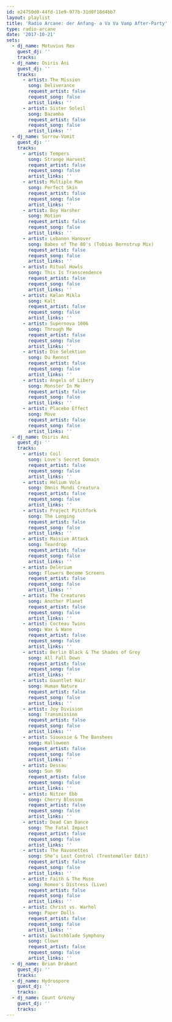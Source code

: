 ```yaml
---
id: e24750d0-44fd-11e9-977b-31d0f18d4bb7
layout: playlist
title: 'Radio Arcane: der Anfang- a Va Va Vamp After-Party'
type: radio-arcane
date: '2017-10-21'
sets:
  - dj_name: Motuvius Rex
    guest_dj: ''
    tracks:
  - dj_name: Osiris Ani
    guest_dj: ''
    tracks:
      - artist: The Mission
        song: Deliverance
        request_artist: false
        request_song: false
        artist_links: ''
      - artist: Sister Soleil
        song: Bazamba
        request_artist: false
        request_song: false
        artist_links: ''
  - dj_name: Sorrow-Vomit
    guest_dj: ''
    tracks:
      - artist: Tempers
        song: Strange Harvest
        request_artist: false
        request_song: false
        artist_links: ''
      - artist: Multiple Man
        song: Perfect Skin
        request_artist: false
        request_song: false
        artist_links: ''
      - artist: Boy Harsher
        song: Motion
        request_artist: false
        request_song: false
        artist_links: ''
      - artist: Lebanon Hanover
        song: Babes of The 80's (Tobias Bernstrup Mix)
        request_artist: false
        request_song: false
        artist_links: ''
      - artist: Ritual Howls
        song: This Is Transcendence
        request_artist: false
        request_song: false
        artist_links: ''
      - artist: Kælan Mikla
        song: Kalt
        request_artist: false
        request_song: false
        artist_links: ''
      - artist: Supernova 1006
        song: Through Me
        request_artist: false
        request_song: false
        artist_links: ''
      - artist: Die Selektion
        song: Du Rennst
        request_artist: false
        request_song: false
        artist_links: ''
      - artist: Angels of Libery
        song: Monster In Me
        request_artist: false
        request_song: false
        artist_links: ''
      - artist: Placebo Effect
        song: Move
        request_artist: false
        request_song: false
        artist_links: ''
  - dj_name: Osiris Ani
    guest_dj: ''
    tracks:
      - artist: Coil
        song: Love's Secret Domain
        request_artist: false
        request_song: false
        artist_links: ''
      - artist: Helium Vola
        song: Omnis Mundi Creatura
        request_artist: false
        request_song: false
        artist_links: ''
      - artist: Project Pitchfork
        song: The Longing
        request_artist: false
        request_song: false
        artist_links: ''
      - artist: Massive Attack
        song: Teardrop
        request_artist: false
        request_song: false
        artist_links: ''
      - artist: Delerium
        song: Flowers Become Screens
        request_artist: false
        request_song: false
        artist_links: ''
      - artist: The Creatures
        song: Another Planet
        request_artist: false
        request_song: false
        artist_links: ''
      - artist: Cocteau Twins
        song: Wax & Wane
        request_artist: false
        request_song: false
        artist_links: ''
      - artist: Berlin Black & The Shades of Grey
        song: All Fall Down
        request_artist: false
        request_song: false
        artist_links: ''
      - artist: Gauntlet Hair
        song: Human Nature
        request_artist: false
        request_song: false
        artist_links: ''
      - artist: Joy Division
        song: Transmission
        request_artist: false
        request_song: false
        artist_links: ''
      - artist: Siouxsie & The Banshees
        song: Halloween
        request_artist: false
        request_song: false
        artist_links: ''
      - artist: Dessau
        song: Sun 90
        request_artist: false
        request_song: false
        artist_links: ''
      - artist: Nitzer Ebb
        song: Cherry Blossom
        request_artist: false
        request_song: false
        artist_links: ''
      - artist: Dead Can Dance
        song: The Fatal Impact
        request_artist: false
        request_song: false
        artist_links: ''
      - artist: The Ravonettes
        song: She’s Lost Control (Trentemøller Edit)
        request_artist: false
        request_song: false
        artist_links: ''
      - artist: Faith & The Muse
        song: Romeo's Distress (Live)
        request_artist: false
        request_song: false
        artist_links: ''
      - artist: Christ vs. Warhol
        song: Paper Dolls
        request_artist: false
        request_song: false
        artist_links: ''
      - artist: Switchblade Symphony
        song: Clown
        request_artist: false
        request_song: false
        artist_links: ''
  - dj_name: Brian Drabant
    guest_dj: ''
    tracks:
  - dj_name: Hydrospore
    guest_dj: ''
    tracks:
  - dj_name: Count Grozny
    guest_dj: ''
    tracks:
---
```

